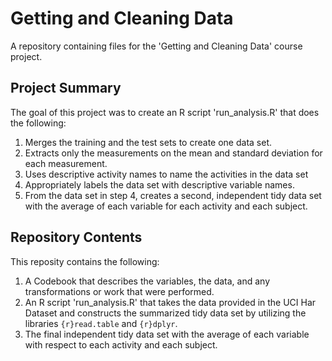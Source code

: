 # Getting and Cleaning Data
A repository containing files for the 'Getting and Cleaning Data' course project.

## Project Summary
The goal of this project was to create an R script 'run_analysis.R' that does the following:
1. Merges the training and the test sets to create one data set.
2. Extracts only the measurements on the mean and standard deviation for each measurement.
3. Uses descriptive activity names to name the activities in the data set
4. Appropriately labels the data set with descriptive variable names.
5. From the data set in step 4, creates a second, independent tidy data set with the average of each variable for each activity and each subject.

## Repository Contents
This reposity contains the following:
1. A Codebook that describes the variables, the data, and any transformations or work that were performed.
2. An R script 'run_analysis.R' that takes the data provided in the UCI Har Dataset and constructs the summarized tidy data set by utilizing the libraries ```{r}read.table``` and ```{r}dplyr```.
3. The final independent tidy data set with the average of each variable with respect to each activity and each subject.

